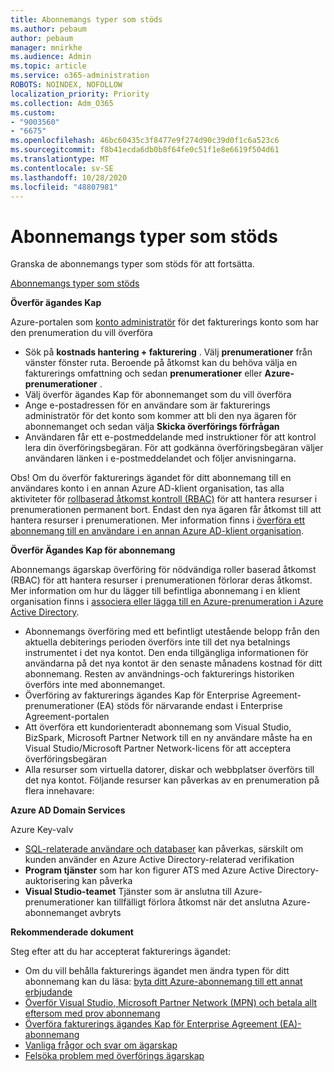 ```yaml
---
title: Abonnemangs typer som stöds
ms.author: pebaum
author: pebaum
manager: mnirkhe
ms.audience: Admin
ms.topic: article
ms.service: o365-administration
ROBOTS: NOINDEX, NOFOLLOW
localization_priority: Priority
ms.collection: Adm_O365
ms.custom:
- "9003560"
- "6675"
ms.openlocfilehash: 46bc60435c3f8477e9f274d90c39d0f1c6a523c6
ms.sourcegitcommit: f8b41ecda6db0b8f64fe0c51f1e8e6619f504d61
ms.translationtype: MT
ms.contentlocale: sv-SE
ms.lasthandoff: 10/28/2020
ms.locfileid: "48807981"
---
```

# <a name="supported-subscription-types"></a>Abonnemangs typer som stöds

Granska de abonnemangs typer som stöds för att fortsätta.

[Abonnemangs typer som stöds](https://docs.microsoft.com/azure/billing/billing-subscription-transfer?WT.mc_id=Portal-Microsoft_Azure_Support#supported-subscription-types)

**Överför ägandes Kap**

Azure-portalen som [konto administratör](https://ms.portal.azure.com/) för det fakturerings konto som har den prenumeration du vill överföra

- Sök på **kostnads hantering + fakturering** . Välj **prenumerationer** från vänster fönster ruta. Beroende på åtkomst kan du behöva välja en fakturerings omfattning och sedan **prenumerationer** eller **Azure-prenumerationer** .
- Välj överför ägandes Kap för abonnemanget som du vill överföra
- Ange e-postadressen för en användare som är fakturerings administratör för det konto som kommer att bli den nya ägaren för abonnemanget och sedan välja **Skicka överförings förfrågan**
- Användaren får ett e-postmeddelande med instruktioner för att kontrol lera din överföringsbegäran. För att godkänna överföringsbegäran väljer användaren länken i e-postmeddelandet och följer anvisningarna.

Obs! Om du överför fakturerings ägandet för ditt abonnemang till en användares konto i en annan Azure AD-klient organisation, tas alla aktiviteter för [rollbaserad åtkomst kontroll (RBAC)](https://docs.microsoft.com/azure/role-based-access-control/overview?WT.mc_id=Portal-Microsoft_Azure_Support) för att hantera resurser i prenumerationen permanent bort. Endast den nya ägaren får åtkomst till att hantera resurser i prenumerationen. Mer information finns i [överföra ett abonnemang till en användare i en annan Azure AD-klient organisation](https://docs.microsoft.com/azure/active-directory/managed-identities-azure-resources/known-issues?WT.mc_id=Portal-Microsoft_Azure_Support).

**Överför Ägandes Kap för abonnemang**

Abonnemangs ägarskap överföring för nödvändiga roller baserad åtkomst (RBAC) för att hantera resurser i prenumerationen förlorar deras åtkomst. Mer information om hur du lägger till befintliga abonnemang i en klient organisation finns i [associera eller lägga till en Azure-prenumeration i Azure Active Directory](https://docs.microsoft.com/azure/active-directory/fundamentals/active-directory-how-subscriptions-associated-directory?WT.mc_id=Portal-Microsoft_Azure_Support).

- Abonnemangs överföring med ett befintligt utestående belopp från den aktuella debiterings perioden överförs inte till det nya betalnings instrumentet i det nya kontot. Den enda tillgängliga informationen för användarna på det nya kontot är den senaste månadens kostnad för ditt abonnemang. Resten av användnings-och fakturerings historiken överförs inte med abonnemanget.
- Överföring av fakturerings ägandes Kap för Enterprise Agreement-prenumerationer (EA) stöds för närvarande endast i Enterprise Agreement-portalen
- Att överföra ett kundorienteradt abonnemang som Visual Studio, BizSpark, Microsoft Partner Network till en ny användare måste ha en Visual Studio/Microsoft Partner Network-licens för att acceptera överföringsbegäran
- Alla resurser som virtuella datorer, diskar och webbplatser överförs till det nya kontot. Följande resurser kan påverkas av en prenumeration på flera innehavare:

**Azure AD Domain Services**

Azure Key-valv

- [SQL-relaterade användare och databaser](https://docs.microsoft.com/azure/sql-database/sql-database-aad-authentication-configure?WT.mc_id=Portal-Microsoft_Azure_Support) kan påverkas, särskilt om kunden använder en Azure Active Directory-relaterad verifikation
- **Program tjänster** som har kon figurer ATS med Azure Active Directory-auktorisering kan påverka
- **Visual Studio-teamet** Tjänster som är anslutna till Azure-prenumerationer kan tillfälligt förlora åtkomst när det anslutna Azure-abonnemanget avbryts

**Rekommenderade dokument**

Steg efter att du har accepterat fakturerings ägandet:

- Om du vill behålla fakturerings ägandet men ändra typen för ditt abonnemang kan du läsa: [byta ditt Azure-abonnemang till ett annat erbjudande](https://docs.microsoft.com/azure/billing/billing-how-to-switch-azure-offer?WT.mc_id=Portal-Microsoft_Azure_Support)
- [Överför Visual Studio, Microsoft Partner Network (MPN) och betala allt eftersom med prov abonnemang](https://docs.microsoft.com/azure/billing/billing-subscription-transfer?WT.mc_id=Portal-Microsoft_Azure_Support#transferring-visual-studio-microsoft-partner-network-mpn-and-pay-as-you-go-devtest-subscriptions)
- [Överföra fakturerings ägandes Kap för Enterprise Agreement (EA)-abonnemang](https://docs.microsoft.com/azure/billing/billing-subscription-transfer?WT.mc_id=Portal-Microsoft_Azure_Support#transfer-billing-ownership-of-enterprise-agreement-ea-subscriptions)
- [Vanliga frågor och svar om ägarskap](https://docs.microsoft.com/azure/billing/billing-subscription-transfer?WT.mc_id=Portal-Microsoft_Azure_Support#frequently-asked-questions-faq-for-senders)
- [Felsöka problem med överförings ägarskap](https://docs.microsoft.com/azure/billing/billing-subscription-transfer?WT.mc_id=Portal-Microsoft_Azure_Support#troubleshooting)